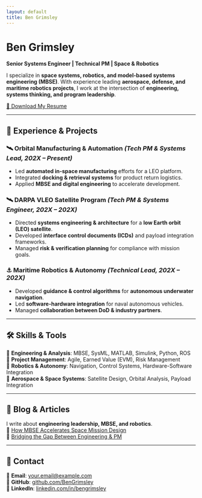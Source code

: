 ```yaml
---
layout: default
title: Ben Grimsley
---
```


# Ben Grimsley  
**Senior Systems Engineer | Technical PM | Space & Robotics**  

I specialize in **space systems, robotics, and model-based systems engineering (MBSE)**. With experience leading **aerospace, defense, and maritime robotics projects**, I work at the intersection of **engineering, systems thinking, and program leadership**.  

[🔗 Download My Resume](resume.pdf)  

---

## 🚀 Experience & Projects  

### 🛰️ **Orbital Manufacturing & Automation** *(Tech PM & Systems Lead, 202X – Present)*  
- Led **automated in-space manufacturing** efforts for a LEO platform.  
- Integrated **docking & retrieval systems** for product return logistics.  
- Applied **MBSE and digital engineering** to accelerate development.  

### 🛰️ **DARPA VLEO Satellite Program** *(Tech PM & Systems Engineer, 202X – 202X)*  
- Directed **systems engineering & architecture** for a **low Earth orbit (LEO) satellite**.  
- Developed **interface control documents (ICDs)** and payload integration frameworks.  
- Managed **risk & verification planning** for compliance with mission goals.  

### ⚓ **Maritime Robotics & Autonomy** *(Technical Lead, 202X – 202X)*  
- Developed **guidance & control algorithms** for **autonomous underwater navigation**.  
- Led **software-hardware integration** for naval autonomous vehicles.  
- Managed **collaboration between DoD & industry partners**.  

---

## 🛠️ Skills & Tools  
📌 **Engineering & Analysis**: MBSE, SysML, MATLAB, Simulink, Python, ROS  
📌 **Project Management**: Agile, Earned Value (EVM), Risk Management  
📌 **Robotics & Autonomy**: Navigation, Control Systems, Hardware-Software Integration  
📌 **Aerospace & Space Systems**: Satellite Design, Orbital Analysis, Payload Integration  

---

## 📖 Blog & Articles  
I write about **engineering leadership, MBSE, and robotics**.  
🔹 [How MBSE Accelerates Space Mission Design](#)  
🔹 [Bridging the Gap Between Engineering & PM](#)  

---

## 🎯 Contact  
📧 **Email**: [your.email@example.com](mailto:your.email@example.com)  
📂 **GitHub**: [github.com/BenGrimsley](https://github.com/BenGrimsley)  
💼 **LinkedIn**: [linkedin.com/in/bengrimsley](https://linkedin.com/in/bengrimsley)  
